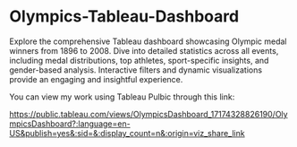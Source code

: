 # Olympics-Tableau-Dashboard

Explore the comprehensive Tableau dashboard showcasing Olympic medal winners from 1896 to 2008. Dive into detailed statistics across all events, including medal distributions, top athletes, sport-specific insights, and gender-based analysis. Interactive filters and dynamic visualizations provide an engaging and insightful experience.

You can view my work using Tableau Pulbic through this link:

https://public.tableau.com/views/OlympicsDashboard_17174328826190/OlympicsDashboard?:language=en-US&publish=yes&:sid=&:display_count=n&:origin=viz_share_link

